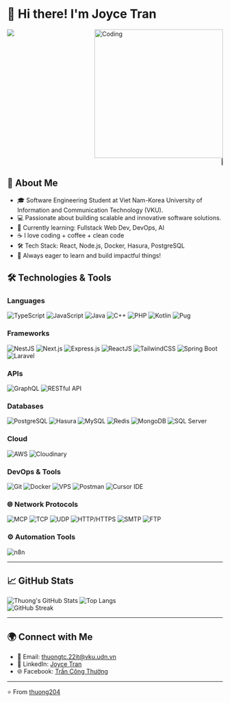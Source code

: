 # 👋 Hi there! I'm Joyce Tran  

<img align="right" alt="Coding" width="300" src="https://media.giphy.com/media/qgQUggAC3Pfv687qPC/giphy.gif">

<img src="https://readme-typing-svg.demolab.com/?lines=Welcome+to+my+GitHub!;I'm+a+Software+Engineering+Student!;Let's+build+cool+stuff+together!&center=false&width=500&height=45">

<marquee behavior="scroll" direction="left" scrollamount="6">🚀 I'm currently working on exciting fullstack web projects!</marquee>

## 🌟 About Me  
- 🎓 Software Engineering Student at Viet Nam-Korea University of Information and Communication Technology (VKU).  
- 💻 Passionate about building scalable and innovative software solutions.  
- 🌱 Currently learning: Fullstack Web Dev, DevOps, AI  
- ☕ I love coding + coffee + clean code  
- 🛠️ Tech Stack: React, Node.js, Docker, Hasura, PostgreSQL  
- 🧠 Always eager to learn and build impactful things!  


## 🛠️ Technologies & Tools  

### Languages  
![TypeScript](https://img.shields.io/badge/-TypeScript-3178C6?logo=typescript&logoColor=white&style=flat-square) ![JavaScript](https://img.shields.io/badge/-JavaScript-F7DF1E?logo=javascript&logoColor=black&style=flat-square) ![Java](https://img.shields.io/badge/-Java-007396?logo=java&logoColor=white&style=flat-square) ![C++](https://img.shields.io/badge/-C++-00599C?logo=cplusplus&logoColor=white&style=flat-square) ![PHP](https://img.shields.io/badge/-PHP-777BB4?logo=php&logoColor=white&style=flat-square) ![Kotlin](https://img.shields.io/badge/-Kotlin-0095D5?logo=kotlin&logoColor=white&style=flat-square) ![Pug](https://img.shields.io/badge/-Pug-A86454?logo=pug&logoColor=white&style=flat-square)  

### Frameworks  
![NestJS](https://img.shields.io/badge/-NestJS-E0234E?logo=nestjs&logoColor=white&style=flat-square) ![Next.js](https://img.shields.io/badge/-Next.js-000000?logo=next.js&logoColor=white&style=flat-square) ![Express.js](https://img.shields.io/badge/-Express.js-000000?logo=express&logoColor=white&style=flat-square) ![ReactJS](https://img.shields.io/badge/-ReactJS-61DAFB?logo=react&logoColor=white&style=flat-square) ![TailwindCSS](https://img.shields.io/badge/-TailwindCSS-38B2AC?logo=tailwindcss&logoColor=white&style=flat-square) ![Spring Boot](https://img.shields.io/badge/-Spring%20Boot-6DB33F?logo=springboot&logoColor=white&style=flat-square) ![Laravel](https://img.shields.io/badge/-Laravel-FF2D20?logo=laravel&logoColor=white&style=flat-square) 

### APIs  
![GraphQL](https://img.shields.io/badge/-GraphQL-E10098?logo=graphql&logoColor=white&style=flat-square) ![RESTful API](https://img.shields.io/badge/-RESTful%20API-42A5F5?logo=rest&logoColor=white&style=flat-square)

### Databases  
![PostgreSQL](https://img.shields.io/badge/-PostgreSQL-4169E1?logo=postgresql&logoColor=white&style=flat-square) ![Hasura](https://img.shields.io/badge/-Hasura-1EB4D4?logo=hasura&logoColor=white&style=flat-square) ![MySQL](https://img.shields.io/badge/-MySQL-4479A1?logo=mysql&logoColor=white&style=flat-square) ![Redis](https://img.shields.io/badge/-Redis-DC382D?logo=redis&logoColor=white&style=flat-square) ![MongoDB](https://img.shields.io/badge/-MongoDB-47A248?logo=mongodb&logoColor=white&style=flat-square) ![SQL Server](https://img.shields.io/badge/-SQL%20Server-CC2927?logo=microsoftsqlserver&logoColor=white&style=flat-square)  

### Cloud  
![AWS](https://img.shields.io/badge/-AWS-232F3E?logo=amazonaws&logoColor=white&style=flat-square) ![Cloudinary](https://img.shields.io/badge/-Cloudinary-0075E2?logo=cloudinary&logoColor=white&style=flat-square)

### DevOps & Tools  
![Git](https://img.shields.io/badge/-Git-F05032?logo=git&logoColor=white&style=flat-square) ![Docker](https://img.shields.io/badge/-Docker-2496ED?logo=docker&logoColor=white&style=flat-square) ![VPS](https://img.shields.io/badge/-VPS-4A90E2?logo=apache&logoColor=white&style=flat-square) ![Postman](https://img.shields.io/badge/-Postman-FF6C37?logo=postman&logoColor=white&style=flat-square) ![Cursor IDE](https://img.shields.io/badge/-Cursor%20IDE-000000?logo=cursor&logoColor=white&style=flat-square)

### 🌐 Network Protocols  
![MCP](https://img.shields.io/badge/-MCP-9933CC?style=flat-square&logo=protocols.io&logoColor=white) ![TCP](https://img.shields.io/badge/-TCP-005C99?style=flat-square&logo=wireshark&logoColor=white)  ![UDP](https://img.shields.io/badge/-UDP-FF9900?style=flat-square&logo=wireshark&logoColor=white)  ![HTTP/HTTPS](https://img.shields.io/badge/-HTTP%2FHTTPS-25A162?style=flat-square&logo=httpie&logoColor=white)  ![SMTP](https://img.shields.io/badge/-SMTP-0072C6?style=flat-square&logo=minutemailer&logoColor=white)  ![FTP](https://img.shields.io/badge/-FTP-4D4DFF?style=flat-square&logo=filezilla&logoColor=white)  

### ⚙️ Automation Tools  
![n8n](https://img.shields.io/badge/-n8n-FF6D00?logo=n8n&logoColor=white&style=flat-square)  

---

## 📈 GitHub Stats  
![Thuong's GitHub Stats](https://github-readme-stats.vercel.app/api?username=thuong204&show_icons=true&theme=radical)
![Top Langs](https://github-readme-stats.vercel.app/api/top-langs/?username=thuong204&layout=compact&theme=radical)  
![GitHub Streak](https://github-readme-streak-stats.herokuapp.com/?user=thuong204&theme=dark)

---

## 🌍 Connect with Me  
- 📧 Email: [thuongtc.22it@vku.udn.vn](mailto:thuongtc.22it@vku.udn.vn)  
- 💼 LinkedIn: [Joyce Tran](https://www.linkedin.com/in/tr%E1%BA%A7n-c%C3%B4ng-th%C6%B0%E1%BB%9Dng-375bb72b0/)  
- 🌐 Facebook: [Trần Công Thường](https://www.facebook.com/vothuongdev/)

---

⭐️ From [thuong204](https://github.com/thuong204)
